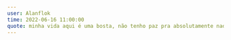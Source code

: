 ```yaml
---
user: Alanflok
time: 2022-06-16 11:00:00
quote: minha vida aqui é uma bosta, não tenho paz pra absolutamente nada.
---
```

